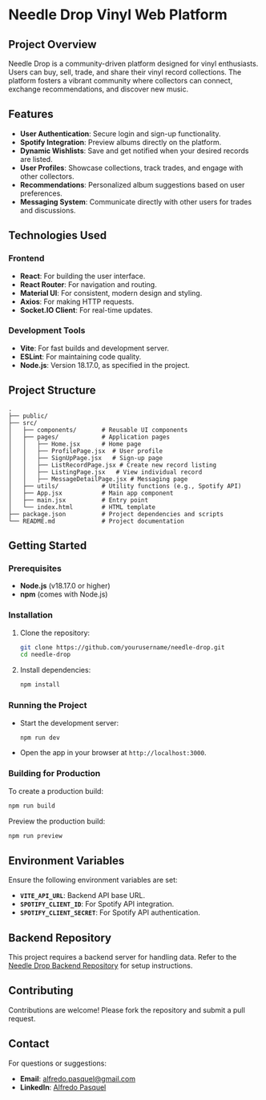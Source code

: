 # Needle Drop Vinyl Web Platform

## Project Overview
Needle Drop is a community-driven platform designed for vinyl enthusiasts. Users can buy, sell, trade, and share their vinyl record collections. The platform fosters a vibrant community where collectors can connect, exchange recommendations, and discover new music.

## Features
- **User Authentication**: Secure login and sign-up functionality.
- **Spotify Integration**: Preview albums directly on the platform.
- **Dynamic Wishlists**: Save and get notified when your desired records are listed.
- **User Profiles**: Showcase collections, track trades, and engage with other collectors.
- **Recommendations**: Personalized album suggestions based on user preferences.
- **Messaging System**: Communicate directly with other users for trades and discussions.

## Technologies Used
### Frontend
- **React**: For building the user interface.
- **React Router**: For navigation and routing.
- **Material UI**: For consistent, modern design and styling.
- **Axios**: For making HTTP requests.
- **Socket.IO Client**: For real-time updates.

### Development Tools
- **Vite**: For fast builds and development server.
- **ESLint**: For maintaining code quality.
- **Node.js**: Version 18.17.0, as specified in the project.

## Project Structure
```plaintext
.
├── public/
├── src/
│   ├── components/       # Reusable UI components
│   ├── pages/            # Application pages
│   │   ├── Home.jsx      # Home page
│   │   ├── ProfilePage.jsx  # User profile
│   │   ├── SignUpPage.jsx   # Sign-up page
│   │   ├── ListRecordPage.jsx # Create new record listing
│   │   ├── ListingPage.jsx   # View individual record
│   │   ├── MessageDetailPage.jsx # Messaging page
│   ├── utils/            # Utility functions (e.g., Spotify API)
│   ├── App.jsx           # Main app component
│   ├── main.jsx          # Entry point
│   └── index.html        # HTML template
├── package.json          # Project dependencies and scripts
└── README.md             # Project documentation
```

## Getting Started
### Prerequisites
- **Node.js** (v18.17.0 or higher)
- **npm** (comes with Node.js)

### Installation
1. Clone the repository:
   ```bash
   git clone https://github.com/yourusername/needle-drop.git
   cd needle-drop
   ```

2. Install dependencies:
   ```bash
   npm install
   ```

### Running the Project
- Start the development server:
  ```bash
  npm run dev
  ```
- Open the app in your browser at `http://localhost:3000`.

### Building for Production
To create a production build:
```bash
npm run build
```
Preview the production build:
```bash
npm run preview
```

## Environment Variables
Ensure the following environment variables are set:
- **`VITE_API_URL`**: Backend API base URL.
- **`SPOTIFY_CLIENT_ID`**: For Spotify API integration.
- **`SPOTIFY_CLIENT_SECRET`**: For Spotify API authentication.

## Backend Repository
This project requires a backend server for handling data. Refer to the [Needle Drop Backend Repository](https://github.com/alfredo-pasquel/p5_backend) for setup instructions.

## Contributing
Contributions are welcome! Please fork the repository and submit a pull request.

## Contact
For questions or suggestions:
- **Email**: [alfredo.pasquel@gmail.com](mailto:alfredo.pasquel@gmail.com)
- **LinkedIn**: [Alfredo Pasquel](https://www.linkedin.com/in/alfredo-pasquel/)
```